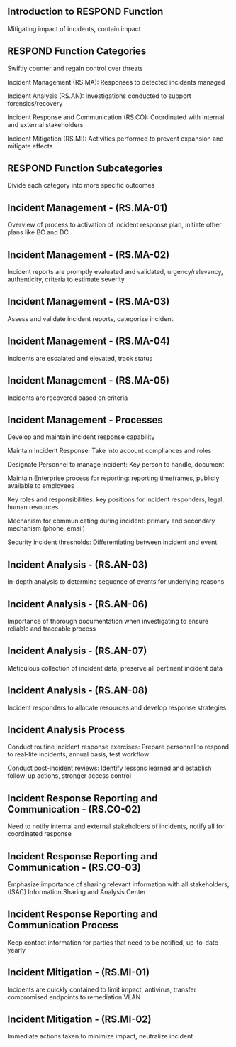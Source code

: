 ## Introduction to RESPOND Function

Mitigating impact of incidents, contain impact

## RESPOND Function Categories

Swiftly counter and regain control over threats

Incident Management (RS.MA): Responses to detected incidents managed

Incident Analysis (RS.AN): Investigations conducted to support forensics/recovery

Incident Response and Communication (RS.CO): Coordinated with internal and external stakeholders

Incident Mitigation (RS.MI):  Activities performed to prevent expansion and mitigate effects

## RESPOND Function Subcategories

Divide each category into more specific outcomes

## Incident Management - (RS.MA-01)

Overview of process to activation of incident response plan, initiate other plans like BC and DC

## Incident Management - (RS.MA-02)

Incident reports are promptly evaluated and validated, urgency/relevancy, authenticity, criteria to estimate severity

## Incident Management - (RS.MA-03)

Assess and validate incident reports, categorize incident

## Incident Management - (RS.MA-04)

Incidents are escalated and elevated, track status

## Incident Management - (RS.MA-05)

Incidents are recovered based on criteria

## Incident Management - Processes

Develop and maintain incident response capability

Maintain Incident Response: Take into account compliances and roles

Designate Personnel to manage incident: Key person to handle, document

Maintain Enterprise process for reporting: reporting timeframes, publicly available to employees

Key roles and responsibilities: key positions for incident responders, legal, human resources

Mechanism for communicating during incident: primary and secondary mechanism (phone, email)

Security incident thresholds: Differentiating between incident and event

## Incident Analysis - (RS.AN-03)

In-depth analysis to determine sequence of events for underlying reasons

## Incident Analysis - (RS.AN-06)

Importance of thorough documentation when investigating to ensure reliable and traceable process

## Incident Analysis - (RS.AN-07)

Meticulous collection of incident data, preserve all pertinent incident data

## Incident Analysis - (RS.AN-08)

Incident responders to allocate resources and develop response strategies

## Incident Analysis Process

Conduct routine incident response exercises: Prepare personnel to respond to real-life incidents, annual basis, test workflow

Conduct post-incident reviews: Identify lessons learned and establish follow-up actions, stronger access control

## Incident Response Reporting and Communication - (RS.CO-02)

Need to notify internal and external stakeholders of incidents, notify all for coordinated response

## Incident Response Reporting and Communication - (RS.CO-03)

Emphasize importance of sharing relevant information with all stakeholders, (ISAC) Information Sharing and Analysis Center

## Incident Response Reporting and Communication Process

Keep contact information for parties that need to be notified, up-to-date yearly

## Incident Mitigation - (RS.MI-01)

Incidents are quickly contained to limit impact, antivirus, transfer compromised endpoints to remediation VLAN

## Incident Mitigation - (RS.MI-02)

Immediate actions taken to minimize impact, neutralize incident
